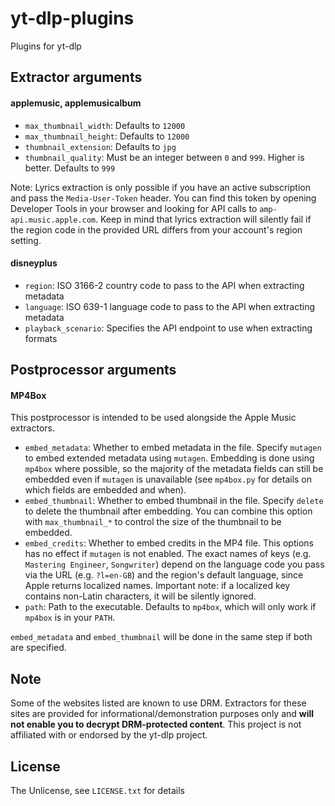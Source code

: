 # yt-dlp-plugins

Plugins for yt-dlp

## Extractor arguments

#### applemusic, applemusicalbum

- `max_thumbnail_width`: Defaults to `12000`
- `max_thumbnail_height`: Defaults to `12000`
- `thumbnail_extension`: Defaults to `jpg`
- `thumbnail_quality`: Must be an integer between `0` and `999`. Higher is
  better. Defaults to `999`

Note: Lyrics extraction is only possible if you have an active subscription and
pass the `Media-User-Token` header. You can find this token by opening Developer
Tools in your browser and looking for API calls to `amp-api.music.apple.com`.
Keep in mind that lyrics extraction will silently fail if the region code in the
provided URL differs from your account's region setting.

#### disneyplus

- `region`: ISO 3166-2 country code to pass to the API when extracting metadata
- `language`: ISO 639-1 language code to pass to the API when extracting
  metadata
- `playback_scenario`: Specifies the API endpoint to use when extracting formats

## Postprocessor arguments

#### MP4Box

This postprocessor is intended to be used alongside the Apple Music extractors.

- `embed_metadata`: Whether to embed metadata in the file. Specify `mutagen` to
  embed extended metadata using `mutagen`. Embedding is done using `mp4box`
  where possible, so the majority of the metadata fields can still be embedded
  even if `mutagen` is unavailable (see `mp4box.py` for details on which fields
  are embedded and when).
- `embed_thumbnail`: Whether to embed thumbnail in the file. Specify `delete` to
  delete the thumbnail after embedding. You can combine this option with
  `max_thumbnail_*` to control the size of the thumbnail to be embedded.
- `embed_credits`: Whether to embed credits in the MP4 file. This options has no
  effect if `mutagen` is not enabled. The exact names of keys (e.g.
  `Mastering Engineer`, `Songwriter`) depend on the language code you pass via
  the URL (e.g. `?l=en-GB`) and the region's default language, since Apple
  returns localized names. Important note: if a localized key contains non-Latin
  characters, it will be silently ignored.
- `path`: Path to the executable. Defaults to `mp4box`, which will only work if
  `mp4box` is in your `PATH`.

`embed_metadata` and `embed_thumbnail` will be done in the same step if both are
specified.

## Note

Some of the websites listed are known to use DRM. Extractors for these sites are
provided for informational/demonstration purposes only and **will not enable you
to decrypt DRM-protected content**. This project is not affiliated with or
endorsed by the yt-dlp project.

## License

The Unlicense, see `LICENSE.txt` for details
